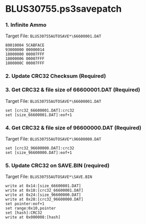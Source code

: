 # BLUS30755.ps3savepatch

### 1. Infinite Ammo

Target File: `BLUS30755AUTOSAVE*\66600001.DAT`

```
80010004 5CABFACE
93000000 00000014
18000000 00007FFF
18000006 00007FFF
1800000C 00007FFF
```

### 2.  Update CRC32 Checksum (Required)
### 3. Get CRC32 & file size of 66600001.DAT (Required)

Target File: `BLUS30755AUTOSAVE*\66600001.DAT`

```
set [crc32_66600001.DAT]:crc32
set [size_66600001.DAT]:eof+1
```

### 4. Get CRC32 & file size of 96600000.DAT (Required)

Target File: `BLUS30755AUTOSAVE*\96600000.DAT`

```
set [crc32_96600000.DAT]:crc32
set [size_96600000.DAT]:eof+1
```

### 5. Update CRC32 on SAVE.BIN (required)

Target File: `BLUS30755AUTOSAVE*\SAVE.BIN`

```
write at 0x14:[size_66600001.DAT]
write at 0x18:[crc32_66600001.DAT]
write at 0x24:[size_96600000.DAT]
write at 0x28:[crc32_96600000.DAT]
set pointer:eof+1
set range:0x10,pointer
set [hash]:CRC32
write at 0x000008:[hash]
```

